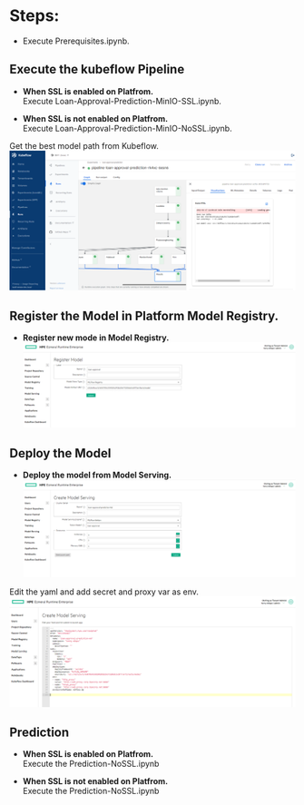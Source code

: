 # Steps:
* Execute Prerequisites.ipynb.

## Execute the kubeflow Pipeline

   * **When SSL is enabled on Platfrom.**<br>
   Execute Loan-Approval-Prediction-MinIO-SSL.ipynb.

   * **When SSL is not enabled on Platfrom.**<br>
   Execute Loan-Approval-Prediction-MinIO-NoSSL.ipynb.
   
   Get the best model path from Kubeflow.
   <br>
   ![](images/BestModelS3.PNG)
   
## Register the Model in Platform Model Registry.

   * **Register new mode in Model Registry.**<br>
    ![](images/RegisterModel.PNG)

## Deploy the Model

   * **Deploy the model from Model Serving.**<br>
   ![](images/DeployModel1.PNG)

   Edit the yaml and add secret and proxy var as env.
   ![](images/DeployModel2.PNG)

## Prediction
   
   * **When SSL is enabled on Platfrom.**<br>
    Execute the Prediction-NoSSL.ipynb
   
   * **When SSL is not enabled on Platfrom.**<br>
     Execute the Prediction-NoSSL.ipynb
 

